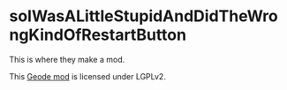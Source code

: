 # soIWasALittleStupidAndDidTheWrongKindOfRestartButton
This is where they make a mod.

This [Geode mod](https://geode-sdk.org) is licensed under LGPLv2.
